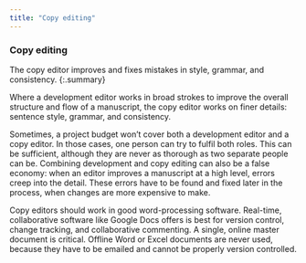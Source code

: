 ```yaml
---
title: "Copy editing"
---
```


### Copy editing

The copy editor improves and fixes mistakes in style, grammar, and consistency.
{:.summary}

Where a development editor works in broad strokes to improve the overall structure and flow of a manuscript, the copy editor works on finer details: sentence style, grammar, and consistency.

Sometimes, a project budget won’t cover both a development editor and a copy editor. In those cases, one person can try to fulfil both roles. This can be sufficient, although they are never as thorough as two separate people can be. Combining development and copy editing can also be a false economy: when an editor improves a manuscript at a high level, errors creep into the detail. These errors have to be found and fixed later in the process, when changes are more expensive to make.

Copy editors should work in good word-processing software. Real-time, collaborative software like Google Docs offers is best for version control, change tracking, and collaborative commenting. A single, online master document is critical. Offline Word or Excel documents are never used, because they have to be emailed and cannot be properly version controlled.
